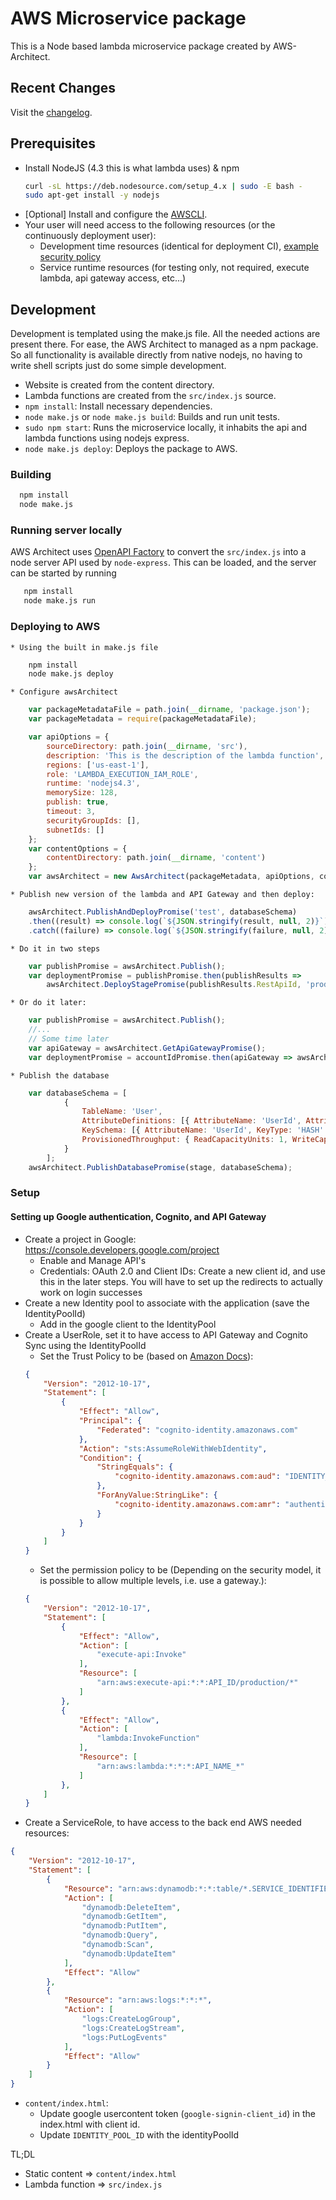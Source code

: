 # AWS Microservice package
This is a Node based lambda microservice package created by AWS-Architect.

## Recent Changes
Visit the [changelog](CHANGELOG.md).

## Prerequisites

* Install NodeJS (4.3 this is what lambda uses) & npm
  ```bash
  curl -sL https://deb.nodesource.com/setup_4.x | sudo -E bash -
  sudo apt-get install -y nodejs
  ```
* [Optional] Install and configure the [AWSCLI](http://docs.aws.amazon.com/cli/latest/userguide/installing.html).
* Your user will need access to the following resources (or the continuously deployment user):
	* Development time resources (identical for deployment CI), [example security policy](../deployment-policy.json)
	* Service runtime resources (for testing only, not required, execute lambda, api gateway access, etc...)

## Development
Development is templated using the make.js file. All the needed actions are present there. For ease, the AWS Architect to managed as a npm package. So all functionality is available directly from native nodejs, no having to write shell scripts just do some simple development.

* Website is created from the content directory.
* Lambda functions are created from the `src/index.js` source.
* `npm install`: Install necessary dependencies.
* `node make.js` or `node make.js build`: Builds and run unit tests.
* `sudo npm start`: Runs the microservice locally, it inhabits the api and lambda functions using nodejs express.
* `node make.js deploy`: Deploys the package to AWS.

### Building

  ```bash
  	npm install
  	node make.js
  ```

### Running server locally
AWS Architect uses [OpenAPI Factory](https://github.com/wparad/node-openapi-factory) to convert the `src/index.js` into a node server API used by `node-express`.  This can be loaded, and the server can be started by running

```bash
   npm install
   node make.js run
```

### Deploying to AWS

	* Using the built in make.js file

```bash
	npm install
	node make.js deploy
```
	* Configure awsArchitect

```javascript
	var packageMetadataFile = path.join(__dirname, 'package.json');
	var packageMetadata = require(packageMetadataFile);

	var apiOptions = {
		sourceDirectory: path.join(__dirname, 'src'),
		description: 'This is the description of the lambda function',
		regions: ['us-east-1'],
		role: 'LAMBDA_EXECUTION_IAM_ROLE',
		runtime: 'nodejs4.3',
		memorySize: 128,
		publish: true,
		timeout: 3,
		securityGroupIds: [],
		subnetIds: []
	};
	var contentOptions = {
		contentDirectory: path.join(__dirname, 'content')
	};
	var awsArchitect = new AwsArchitect(packageMetadata, apiOptions, contentOptions);
```

	* Publish new version of the lambda and API Gateway and then deploy:

```javascript
    awsArchitect.PublishAndDeployPromise('test', databaseSchema)
    .then((result) => console.log(`${JSON.stringify(result, null, 2)}`))
    .catch((failure) => console.log(`${JSON.stringify(failure, null, 2)}`));
```

	* Do it in two steps

```javascript
	var publishPromise = awsArchitect.Publish();
	var deploymentPromise = publishPromise.then(publishResults => 					
    	awsArchitect.DeployStagePromise(publishResults.RestApiId, 'production', publishResults.LambdaVersion));
```

	* Or do it later:

```javascript
    var publishPromise = awsArchitect.Publish();
    //...
    // Some time later
    var apiGateway = awsArchitect.GetApiGatewayPromise();
    var deploymentPromise = accountIdPromise.then(apiGateway => awsArchitect.DeployStagePromise(apiGateway.Id, 'production', 'Specific_Lambda_Version'));
```

	* Publish the database

``` javascript
	var databaseSchema = [
			{
				TableName: 'User',
				AttributeDefinitions: [{ AttributeName: 'UserId', AttributeType: 'S' }],
				KeySchema: [{ AttributeName: 'UserId', KeyType: 'HASH' }],
				ProvisionedThroughput: { ReadCapacityUnits: 1, WriteCapacityUnits: 1 }
			}
		];
	awsArchitect.PublishDatabasePromise(stage, databaseSchema);
```

### Setup

#### Setting up Google authentication, Cognito, and API Gateway

* Create a project in Google: https://console.developers.google.com/project
	* Enable and Manage API's
	* Credentials: OAuth 2.0 and Client IDs: Create a new client id, and use this in the later steps.	You will have to set up the redirects to actually work on login successes
* Create a new Identity pool to associate with the application (save the IdentityPoolId)
	* Add in the google client to the IdentityPool
* Create a UserRole, set it to have access to API Gateway and Cognito Sync using the IdentityPoolId
	* Set the Trust Policy to be (based on [Amazon Docs](http://docs.aws.amazon.com/IAM/latest/UserGuide/id_roles_create_for-idp_oidc.html)):
	```json
	{
		"Version": "2012-10-17",
		"Statement": [
			{
				"Effect": "Allow",
				"Principal": {
					"Federated": "cognito-identity.amazonaws.com"
				},
				"Action": "sts:AssumeRoleWithWebIdentity",
				"Condition": {
					"StringEquals": {
						"cognito-identity.amazonaws.com:aud": "IDENTITY_POOL_ID"
					},
					"ForAnyValue:StringLike": {
						"cognito-identity.amazonaws.com:amr": "authenticated"
					}
				}
			}
		]
	}
	```
	* Set the permission policy to be (Depending on the security model, it is possible to allow multiple levels, i.e. use a gateway.):
	```json
	{
		"Version": "2012-10-17",
		"Statement": [
			{
				"Effect": "Allow",
				"Action": [
					"execute-api:Invoke"
				],
				"Resource": [
					"arn:aws:execute-api:*:*:API_ID/production/*"
				]
			},
			{
				"Effect": "Allow",
				"Action": [
					"lambda:InvokeFunction"
				],
				"Resource": [
					"arn:aws:lambda:*:*:*:API_NAME_*"
				]
			},
		]
	}
	```
* Create a ServiceRole, to have access to the back end AWS needed resources:
```json
{
	"Version": "2012-10-17",
	"Statement": [
		{
			"Resource": "arn:aws:dynamodb:*:*:table/*.SERVICE_IDENTIFIER.*",
			"Action": [
				"dynamodb:DeleteItem",
				"dynamodb:GetItem",
				"dynamodb:PutItem",
				"dynamodb:Query",
				"dynamodb:Scan",
				"dynamodb:UpdateItem"
			],
			"Effect": "Allow"
		},
		{
			"Resource": "arn:aws:logs:*:*:*",
			"Action": [
				"logs:CreateLogGroup",
				"logs:CreateLogStream",
				"logs:PutLogEvents"
			],
			"Effect": "Allow"
		}
	]
}
```
* `content/index.html`:
	* Update google usercontent token (`google-signin-client_id`) in the index.html with client id.
	* Update `IDENTITY_POOL_ID` with the identityPoolId

TL;DL

* Static content => `content/index.html`
* Lambda function => `src/index.js`
